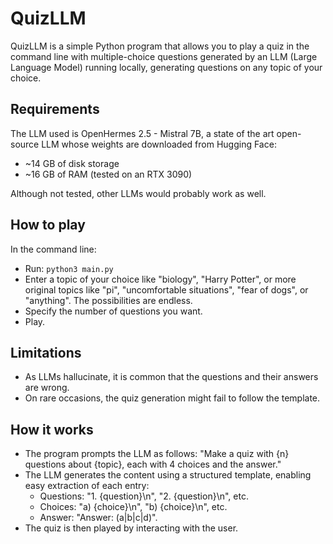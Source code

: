 # QuizLLM

QuizLLM is a simple Python program that allows you to play a quiz in the command line with multiple-choice questions generated by an LLM (Large Language Model) running locally, generating questions on any topic of your choice.

## Requirements

The LLM used is OpenHermes 2.5 - Mistral 7B, a state of the art open-source LLM whose weights are downloaded from Hugging Face:
* ~14 GB of disk storage
* ~16 GB of RAM (tested on an RTX 3090)
  
Although not tested, other LLMs would probably work as well.

## How to play

In the command line:
* Run: `python3 main.py`
* Enter a topic of your choice like "biology", "Harry Potter", or more original topics like "pi", "uncomfortable situations", "fear of dogs", or "anything". The possibilities are endless.
* Specify the number of questions you want.
* Play.

## Limitations

* As LLMs hallucinate, it is common that the questions and their answers are wrong.
* On rare occasions, the quiz generation might fail to follow the template.

## How it works

* The program prompts the LLM as follows: "Make a quiz with {n} questions about {topic}, each with 4 choices and the answer."
* The LLM generates the content using a structured template, enabling easy extraction of each entry:
  * Questions: "1. {question}\n", "2. {question}\n", etc.
  * Choices: "a) {choice}\n", "b) {choice}\n", etc.
  * Answer: "Answer: (a|b|c|d)".
* The quiz is then played by interacting with the user.